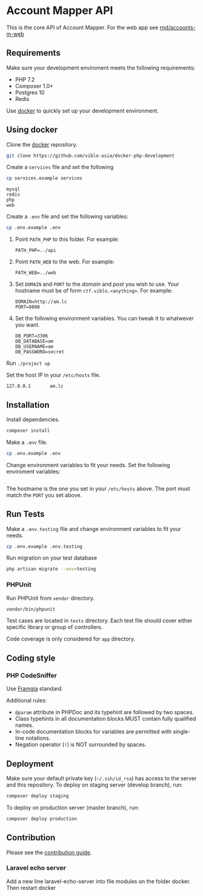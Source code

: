 # Account Mapper API

This is the core API of Account Mapper. For the web app
see [rnd/accounts-m-web](https://gitlab.sun-asterisk.com/rnd/accounts-m-web)

## Requirements

Make sure your development enviroment meets the following requirements:

-   PHP 7.2
-   Composer 1.0+
-   Postgres 10
-   Redis

Use [docker](#using-docker) to quickly set up your development environment.

## Using docker

Clone the [docker](https://github.com/sun-asterisk-research/docker-php-development) repository.

```sh
git clone https://github.com/viblo-asia/docker-php-development
```

Create a `services` file and set the following

```sh
cp services.example services
```

```text
mysql
redis
php
web
```

Create a `.env` file and set the following variables:

```sh
cp .env.example .env
```

1. Point `PATH_PHP` to this folder. For example:

    ```env
    PATH_PHP=../api
    ```

2. Point `PATH_WEB` to the web. For example:

    ```env
    PATH_WEB=../web
    ```

3. Set `DOMAIN` and `PORT` to the _domain_ and _post_ you wish to use.
   Your hostname must be of form `ctf.viblo.<anything>`. For example:

    ```env
    DOMAIN=http://am.lc
    PORT=8000
    ```

4. Set the following environment variables. You can tweak it to whatwever you want.

    ```env
    DB_PORT=3306
    DB_DATABASE=am
    DB_USERNAME=am
    DB_PASSWORD=secret
    ```

Run `./project up`

Set the host IP in your `/etc/hosts` file.

```
127.0.0.1       am.lc
```

## Installation

Install dependencies.

```sh
composer install
```

Make a `.env` file.

```sh
cp .env.example .env
```

Change environment variables to fit your needs. Set the following enviroment variables:

```env

```

The hostname is the one you set in your `/etc/hosts` above. The port must match the `PORT` you set above.

## Run Tests

Make a `.env.testing` file and change environment variables to fit your needs.

```sh
cp .env.example .env.testing
```

Run migration on your test database

```sh
php artisan migrate --env=testing
```

### PHPUnit

Run PHPUnit from `vendor` directory.

```sh
vendor/bin/phpunit
```

Test cases are located in `tests` directory. Each test file should cover either
specific library or group of controllers.

Code coverage is only considered for `app` directory.

## Coding style

### PHP CodeSniffer

Use [Framgia](https://github.com/wataridori/framgia-php-codesniffer) standard.

Additional rules:

-   `@param` attribute in PHPDoc and its typehint are followed by two spaces.
-   Class typehints in all documentation blocks MUST contain fully qualified names.
-   In-code documentation blocks for variables are permitted with single-line notations.
-   Negation operator (`!`) is NOT surrounded by spaces.

## Deployment

Make sure your default private key (`~/.ssh/id_rsa`) has access to the server and this repository.
To deploy on staging server (develop branch), run:

```sh
composer deploy staging
```

To deploy on production server (master branch), run:

```sh
composer deploy production
```

## Contribution

Please see the [contribution guide](CONTRIBUTING.md).

### Laravel echo server

Add a new line laravel-echo-server into file modules on the folder docker. Then restart docker

